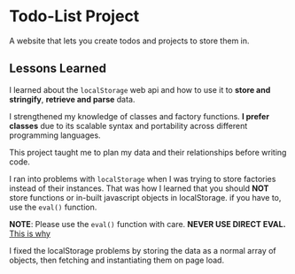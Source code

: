 # Todo-List Project
A website that lets you create todos and projects to store them in.

## Lessons Learned
I learned about the `localStorage` web api and how to use it to **store and stringify**, **retrieve and parse** data.

I strengthened my knowledge of classes and factory functions. **I prefer classes** due to its scalable syntax and portability across different programming languages.

This project taught me to plan my data and their relationships before writing code.

I ran into problems with `localStorage` when I was trying to store factories instead of their instances. That was how I learned that you should **NOT** store functions or in-built javascript objects in localStorage. if you have to, use the `eval()` function.

**NOTE**: Please use the `eval()` function with care. **NEVER USE DIRECT EVAL.** [This is why](https://developer.mozilla.org/en-US/docs/Web/JavaScript/Reference/Global_Objects/eval#never_use_direct_eval!)

I fixed the localStorage problems by storing the data as a normal array of objects, then fetching and instantiating them on page load.
